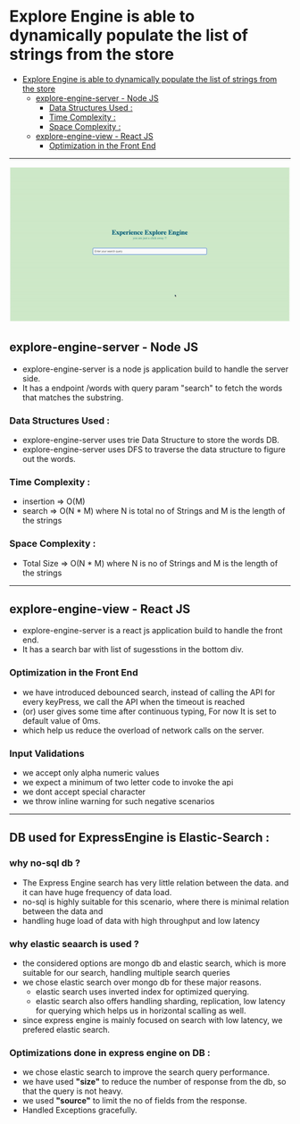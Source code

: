 # Explore Engine is able to dynamically populate the list of strings from the store


<!-- TOC -->
* [Explore Engine is able to dynamically populate the list of strings from the store](#explore-engine-is-able-to-dynamically-populate-the-list-of-strings-from-the-store)
  * [explore-engine-server - Node JS](#explore-engine-server---node-js)
    * [Data Structures Used :](#data-structures-used--)
    * [Time Complexity :](#time-complexity--)
    * [Space Complexity :](#space-complexity--)
  * [explore-engine-view - React JS](#explore-engine-view---react-js)
    * [Optimization in the Front End](#optimization-in-the-front-end-)
<!-- TOC -->
---------

![demo.gif](demo.gif)


## explore-engine-server - Node JS
- explore-engine-server is a node js application build to handle the server side.
- It has a endpoint /words with query param "search" to fetch the words that matches the substring.

### Data Structures Used : 
- explore-engine-server uses trie Data Structure to store the words DB.
- explore-engine-server uses DFS to traverse the data structure to figure out the words.

### Time Complexity : 
- insertion => O(M)
- search => O(N * M)
where N is total no of Strings and M is the length of the strings

### Space Complexity : 
- Total Size => O(N * M)
where N is no of Strings and M is the length of the strings

------------

## explore-engine-view - React JS
- explore-engine-server is a react js application build to handle the front end.
- It has a search bar with list of sugesstions in the bottom div.

### Optimization in the Front End 
- we have introduced debounced search, instead of calling the API for every keyPress, we call the API when the timeout is reached
- (or) user gives some time after continuous typing, For now It is set to default value of 0ms.
- which help us reduce the overload of network calls on the server.

### Input Validations
- we accept only alpha numeric values
- we expect a minimum of two letter code to invoke the api
- we dont accept special character
- we throw inline warning for such negative scenarios

------------

## DB used for ExpressEngine is Elastic-Search : 

### why no-sql db ? 
- The Express Engine search has very little relation between the data. and it can have huge frequency of data load.
- no-sql is highly suitable for this scenario, where there is minimal relation between the data and
- handling huge load of data with high throughput and low latency

### why elastic seaarch is used ? 
- the considered options are mongo db and elastic search, which is more suitable for our search, handling multiple search queries
- we chose elastic search over mongo db for these major reasons.
  - elastic search uses inverted index for optimized querying.
  - elastic search also offers handling sharding, replication, low latency for querying which helps us in horizontal scalling as well.
- since express engine is mainly focused on search with low latency, we prefered elastic search.

### Optimizations done in express engine on DB :
- we chose elastic search to improve the search query performance.
- we have used **"size"** to reduce the number of response from the db, so that the query is not heavy.
- we used **"source"** to limit the no of fields from the response.
- Handled Exceptions gracefully.
